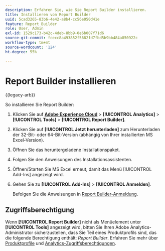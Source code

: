 ```yaml
---
description: Erfahren Sie, wie Sie Report Builder installieren.
title: Installieren von Report Builder
uuid: 5cad3265-83b6-4e42-a8b4-cc56e050d41e
feature: Report Builder
role: User, Admin
exl-id: 1529c173-b42c-4deb-8bb9-0e6b007f71d6
source-git-commit: fcecc8a493852f5682fd7fbd5b9bb484a850922c
workflow-type: tm+mt
source-wordcount: '124'
ht-degree: 55%

---
```


# Report Builder installieren

{{legacy-arb}}

So installieren Sie Report Builder:

1. Klicken Sie auf **[Adobe Experience Cloud](https://experience.adobe.com/)** > **[!UICONTROL Analytics]** > **[!UICONTROL Tools]** > **[!UICONTROL Report Builder]**.
1. Klicken Sie auf **[!UICONTROL Jetzt herunterladen]** zum Herunterladen der 32-Bit- oder 64-Bit-Version (abhängig von Ihrer installierten MS Excel-Version).
1. Öffnen Sie das heruntergeladene Installationspaket.
1. Folgen Sie den Anweisungen des Installationsassistenten.
1. Öffnen/Starten Sie MS Excel erneut, damit das Menü [!UICONTROL Add-Ins] angezeigt wird.
1. Gehen Sie zu **[!UICONTROL Add-Ins]** > **[!UICONTROL Anmelden]**.

   Befolgen Sie die Anweisungen in [Report Builder-Anmeldung](/help/analyze/legacy-report-builder/setup/login.md).

## Zugriffsberechtigung

Wenn **[!UICONTROL Report Builder]** nicht als Menüelement unter **[!UICONTROL Tools]** angezeigt wird, bitten Sie Ihren Adobe Analytics-Administrator sicherzustellen, dass Sie Teil eines Produktprofils sind, das die folgende Berechtigung enthält: *Report Builder*. Erfahren Sie mehr über [Produktprofile](https://experienceleague.adobe.com/docs/analytics/admin/admin-console/permissions/product-profile.html?lang=de) und [Analytics-Zugriffsberechtigungen](https://experienceleague.adobe.com/docs/analytics/admin/admin-console/permissions/analytics-tools.html?lang=de).
